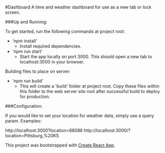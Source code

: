 #Dashboard
A time and weather dashboard for use as a new tab or lock screen.

###Up and Running:

To get started, run the following commands at project root:
* 'npm install'
    * Install required dependencies.
* 'npm run start'
    * Start the app locally on port 3000. This should open a new tab to localhost:3000 in your browser.

Building files to place on server:
* 'npm run build'
    * This will create a 'build' folder at project root. Copy these files within this folder to the web server site root after successful build to deploy for production.
    
###Configuration:

If you would like to set your location for weather data, simply use a query param. Examples:

http://localhost:3000?location=66086
http://localhost:3000/?location=Pittsburg,%20KS

This project was bootstrapped with [Create React App](https://github.com/facebookincubator/create-react-app).